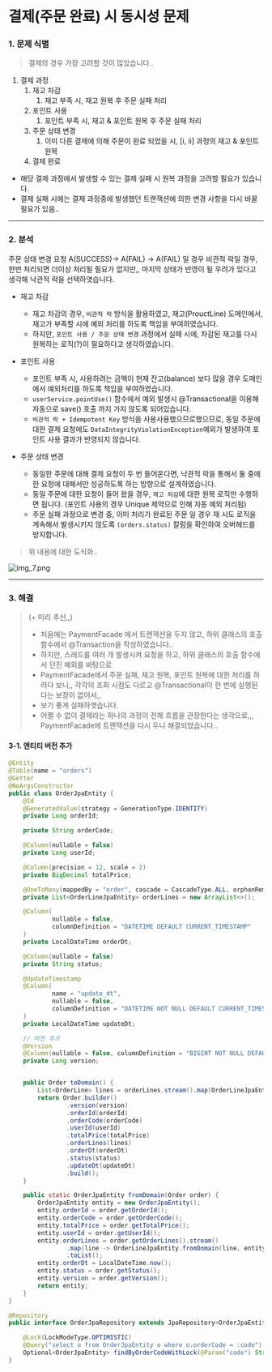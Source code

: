 # 결제(주문 완료) 시 동시성 문제

### 1. 문제 식별
> 결제의 경우 가장 고려할 것이 많았습니다..

1. 결제 과정
   1) 재고 차감
      1) 재고 부족 시, 재고 원복 후 주문 실패 처리
   2) 포인트 사용
      1) 포인트 부족 시, 재고 & 포인트 원복 후 주문 실패 처리
   3) 주문 상태 변경
      1) 이미 다른 결제에 의해 주문이 완료 되었을 시, [i, ii] 과정의 재고 & 포인트 원복
   4) 결제 완료

- 해당 결제 과정에서 발생할 수 있는 결제 실패 시 원복 과정을 고려할 필요가 있습니다.
- 결제 실패 시에는 결제 과정중에 발생했던 트랜잭션에 의한 변경 사항을 다시 바꿀 필요가 있음..

---

### 2. 분석

주문 상태 변경 요청 A(SUCCESS)-> A(FAIL) -> A(FAIL) 일 경우 비관적 락일 경우, 한번 처리되면 더이상 처리될 필요가 없지만,, 마지막 상태가 반영이 될 우려가 있다고 생각해 낙관적 락을 선택하엿습니다.

- 재고 차감
  - 재고 차감의 경우, `비관적 락` 방식을 활용하였고, 재고(ProuctLine) 도메인에서, 재고가 부족할 시에 예외 처리를 하도록 책임을 부여하였습니다.
  - 하지만, `포인트 사용 / 주문 상태 변경` 과정에서 실패 시에, 차감된 재고를 다시 원복하는 로직(?)이 필요하다고 생각하였습니다.


- 포인트 사용
  - 포인트 부족 시, 사용하려는 금액이 현재 잔고(balance) 보다 많을 경우 도메인에서 예외처리를 하도록 책임을 부여하였습니다.
  - `userService.pointUse()` 함수에서 예외 발생시 @Transactional을 이용해 자동으로 save() 호출 까지 가지 않도록 되어있습니다.
  - `비관적 락 + Idempotent Key` 방식을 사용사용했으므로했으므로, 동일 주문에 대한 결제 요청에도 `DataIntegrityViolationException`예외가 발생하여 포인트 사용 결과가 반영되지 않습니다.
  

- 주문 상태 변경
  - 동일한 주문에 대해 결제 요청이 두 번 들어온다면, 낙관적 락을 통해서 둘 중에 한 요청에 대해서만 성공하도록 하는 방향으로 설계하였습니다.
  - 동일 주문에 대한 요청이 들어 왔을 경우, `재고 차감`에 대한 원복 로직만 수행하면 됩니다. (포인트 사용의 경우 Unique 제약으로 인해 자동 예외 처리됨)
  - 주문 실패 과정으로 변경 중, 이미 처리가 완료된 주문 일 경우 재 시도 로직을 계속해서 발생시키지 않도록 `(orders.status)` 칼럼을 확인하여 오버헤드를 방지합니다.

> 위 내용에 대한 도식화..

![img_7.png](img_7.png)


---

### 3. 해결

> (+ 미리 추신,,)
> 
> - 처음에는 PaymentFacade 에서 트랜잭션을 두지 않고, 하위 클래스의 호출 함수에서 @Transaction을 작성하였습니다..
> - 하지만, 스레드를 여러 개 발생시켜 요청을 하고, 하위 클래스의 호출 함수에서 던진 예외를 바탕으로
> - PaymentFacade에서 주문 실패, 재고 원복, 포인트 원복에 대한 처리를 하려다 보니,, 각각의 조회 시점도 다르고 @Transactional이 한 번에 실행된다는 보장이 없어서,,
> - 보기 좋게 실패하엿습니다.
> - 어쩔 수 없이 결제라는 하나의 과정이 전체 흐름을 관장한다는 생각으로,,, PaymentFacade에 트랜잭션을 다시 두니 해결되었습니다..

#### 3-1. 엔티티 버전 추가
```java
@Entity
@Table(name = "orders")
@Getter
@NoArgsConstructor
public class OrderJpaEntity {
    @Id
    @GeneratedValue(strategy = GenerationType.IDENTITY)
    private Long orderId;

    private String orderCode;

    @Column(nullable = false)
    private Long userId;

    @Column(precision = 12, scale = 2)
    private BigDecimal totalPrice;

    @OneToMany(mappedBy = "order", cascade = CascadeType.ALL, orphanRemoval = true, fetch = FetchType.LAZY)
    private List<OrderLineJpaEntity> orderLines = new ArrayList<>();

    @Column(
            nullable = false,
            columnDefinition = "DATETIME DEFAULT CURRENT_TIMESTAMP"
    )
    private LocalDateTime orderDt;

    @Column(nullable = false)
    private String status;

    @UpdateTimestamp
    @Column(
            name = "update_dt",
            nullable = false,
            columnDefinition = "DATETIME NOT NULL DEFAULT CURRENT_TIMESTAMP ON UPDATE CURRENT_TIMESTAMP"
    )
    private LocalDateTime updateDt;

    // 버전 추가
    @Version
    @Column(nullable = false, columnDefinition = "BIGINT NOT NULL DEFAULT 0")
    private Long version;


    public Order toDomain() {
        List<OrderLine> lines = orderLines.stream().map(OrderLineJpaEntity::toDomain).toList();
        return Order.builder()
                .version(version)
                .orderId(orderId)
                .orderCode(orderCode)
                .userId(userId)
                .totalPrice(totalPrice)
                .orderLines(lines)
                .orderDt(orderDt)
                .status(status)
                .updateDt(updateDt)
                .build();
    }

    public static OrderJpaEntity fromDomain(Order order) {
        OrderJpaEntity entity = new OrderJpaEntity();
        entity.orderId = order.getOrderId();
        entity.orderCode = order.getOrderCode();
        entity.totalPrice = order.getTotalPrice();
        entity.userId = order.getUserId();
        entity.orderLines = order.getOrderLines().stream()
                .map(line -> OrderLineJpaEntity.fromDomain(line, entity))
                .toList();
        entity.orderDt = LocalDateTime.now();
        entity.status = order.getStatus();
        entity.version = order.getVersion();
        return entity;
    }
}
```

```java
@Repository
public interface OrderJpaRepository extends JpaRepository<OrderJpaEntity, Long> {

    @Lock(LockModeType.OPTIMISTIC)
    @Query("select o from OrderJpaEntity o where o.orderCode = :code")
    Optional<OrderJpaEntity> findByOrderCodeWithLock(@Param("code") String code);
}
```
